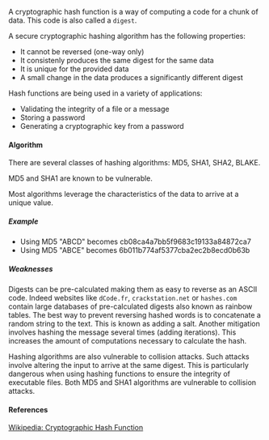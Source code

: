 
A cryptographic hash function is a way of computing a code for a chunk of data. This code is also called a `digest`.

A secure cryptographic hashing algorithm has the following properties:

- It cannot be reversed (one-way only)
- It consistenly produces the same digest for the same data
- It is unique for the provided data 
- A small change in the data produces a significantly different digest

Hash functions are being used in a variety of applications: 

- Validating the integrity of a file or a message
- Storing a password 
- Generating a cryptographic key from a password

#### Algorithm
There are several classes of hashing algorithms: MD5, SHA1, SHA2, BLAKE. 

MD5 and SHA1 are known to be vulnerable.

Most algorithms leverage the characteristics of the data to arrive at a unique value.

##### Example

- Using MD5 "ABCD" becomes cb08ca4a7bb5f9683c19133a84872ca7
- Using MD5 "ABCE" becomes 6b011b774af5377cba2ec2b8ecd0b63b

##### Weaknesses

Digests can be pre-calculated making them as easy to reverse as an ASCII code. Indeed websites like `dCode.fr`, `crackstation.net` or `hashes.com` contain large databases of pre-calculated digests also known as rainbow tables. The best way to prevent reversing hashed words is to concatenate a random string to the text. This is known as adding a salt. Another mitigation involves hashing the message several times (adding iterations). This increases the amount of computations necessary to calculate the hash.

Hashing algorithms are also vulnerable to collision attacks. Such attacks involve altering the input to arrive at the same digest. This is particularly dangerous when using hashing functions to ensure the integrity of executable files. Both MD5 and SHA1 algorithms are vulnerable to collision attacks.

#### References

[Wikipedia: Cryptographic Hash Function](https://en.wikipedia.org/wiki/Cryptographic_hash_function)